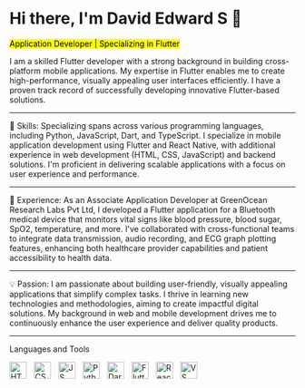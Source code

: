 # Hi there, I'm David Edward S 👋
<mark>Application Developer | Specializing in Flutter</mark>

I am a skilled Flutter developer with a strong background in building cross-platform mobile applications. My expertise in Flutter enables me to create high-performance, visually appealing user interfaces efficiently. I have a proven track record of successfully developing innovative Flutter-based solutions.

---
🚀 Skills:
Specializing spans across various programming languages, including Python, JavaScript, Dart, and TypeScript. I specialize in mobile application development using Flutter and React Native, with additional experience in web development (HTML, CSS, JavaScript) and backend solutions. I'm proficient in delivering scalable applications with a focus on user experience and performance.

---
🔭 Experience:
As an Associate Application Developer at GreenOcean Research Labs Pvt Ltd, I developed a Flutter application for a Bluetooth medical device that monitors vital signs like blood pressure, blood sugar, SpO2, temperature, and more. I've collaborated with cross-functional teams to integrate data transmission, audio recording, and ECG graph plotting features, enhancing both healthcare provider capabilities and patient accessibility to health data.

---
💡 Passion:
I am passionate about building user-friendly, visually appealing applications that simplify complex tasks. I thrive in learning new technologies and methodologies, aiming to create impactful digital solutions. My background in web and mobile development drives me to continuously enhance the user experience and deliver quality products.

---
Languages and Tools

<img align="left" alt="HTML" width="30px" style="padding-right:10px;" src="https://cdn.jsdelivr.net/gh/devicons/devicon/icons/html5/html5-original.svg" /> 
<img align="left" alt="CSS" width="30px" style="padding-right:10px;" src="https://cdn.jsdelivr.net/gh/devicons/devicon/icons/css3/css3-original.svg" /> 
<img align="left" alt="JS" width="30px" style="padding-right:10px;" src="https://cdn.jsdelivr.net/gh/devicons/devicon/icons/javascript/javascript-original.svg" /> 
<img align="left" alt="Python" width="30px" style="padding-right:10px;" src="https://cdn.jsdelivr.net/gh/devicons/devicon/icons/python/python-original.svg" /> 
<img align="left" alt="Dart" width="30px" style="padding-right:10px;" src="https://cdn.jsdelivr.net/gh/devicons/devicon/icons/dart/dart-original.svg" /> 
<!-- <img align="left" alt="TypeScript" width="30px" style="padding-right:10px;" src="https://cdn.jsdelivr.net/gh/devicons/devicon/icons/typescript/typescript-original.svg"/> -->
<img align="left" alt="Flutter" width="30px" style="padding-right:10px;" src="https://cdn.jsdelivr.net/gh/devicons/devicon/icons/flutter/flutter-original.svg" /> 
<img align="left" alt="React Native" width="30px" style="padding-right:10px;" src="https://cdn.jsdelivr.net/gh/devicons/devicon/icons/react/react-original.svg" /> 
<img align="left" alt="VS Code" width="30px" style="padding-right:10px;" src="https://cdn.jsdelivr.net/gh/devicons/devicon/icons/vscode/vscode-original.svg" /> 
<!--<img align="left" alt="GIT" width="30px" style="padding-right:10px;" src="https://cdn.jsdelivr.net/gh/devicons/devicon/icons/git/git-original.svg" />  -->
<br />

